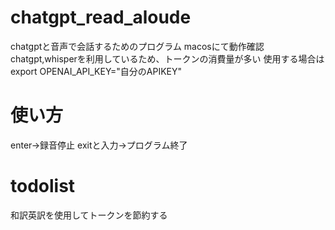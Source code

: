 # chatgpt_read_aloude
chatgptと音声で会話するためのプログラム macosにて動作確認
chatgpt,whisperを利用しているため、トークンの消費量が多い
使用する場合は　export OPENAI_API_KEY="自分のAPIKEY"

# 使い方
enter→録音停止
exitと入力→プログラム終了

# todolist
和訳英訳を使用してトークンを節約する

